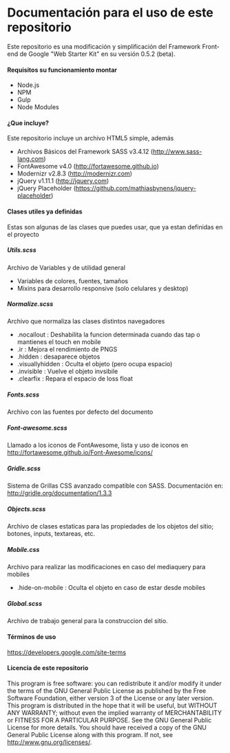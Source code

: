 # Documentación para el uso de este repositorio
Este repositorio es una modificación y simplificación del Framework Front-end de Google "Web Starter Kit" en su versión 0.5.2 (beta).

#### Requisitos su funcionamiento montar
- Node.js
- NPM
- Gulp
- Node Modules

#### ¿Que incluye?

Este repositorio incluye un archivo HTML5 simple, además
- Archivos Básicos del Framework SASS v3.4.12 (http://www.sass-lang.com)
- FontAwesome v4.0 (http://fortawesome.github.io)
- Modernizr v2.8.3 (http://modernizr.com)
- jQuery v1.11.1 (http://jquery.com)
- jQuery Placeholder (https://github.com/mathiasbynens/jquery-placeholder)

#### Clases utiles ya definidas
Estas son algunas de las clases que puedes usar, que ya estan definidas en el proyecto
##### Utils.scss
Archivo de Variables y de utilidad general
- Variables de colores, fuentes, tamaños
- Mixins para desarrollo responsive (solo celulares y desktop)

##### Normalize.scss
Archivo que normaliza las clases distintos navegadores
- .nocallout : Deshabilita la funcion determinada cuando das tap o mantienes el touch en mobile
- .ir : Mejora el rendimiento de PNGS
- .hidden : desaparece objetos
- .visuallyhidden : Oculta el objeto (pero ocupa espacio)
- .invisible : Vuelve el objeto invsibile
- .clearfix : Repara el espacio de loss float

##### Fonts.scss
Archivo con las fuentes por defecto del documento
##### Font-awesome.scss
Llamado a los iconos de FontAwesome, lista y uso de iconos en http://fortawesome.github.io/Font-Awesome/icons/
##### Gridle.scss
Sistema de Grillas CSS avanzado compatible con SASS.
Documentación en: http://gridle.org/documentation/1.3.3
##### Objects.scss
Archivo de clases estaticas para las propiedades de los objetos del sitio; botones, inputs, textareas, etc.
##### Mobile.css
Archivo para realizar las modificaciones en caso del mediaquery para mobiles
- .hide-on-mobile :  Oculta el objeto en caso de estar desde mobiles

##### Global.scss 
Archivo de trabajo general para la construccion del sitio.


#### Términos de uso
https://developers.google.com/site-terms


#### Licencia de este repositorio
This program is free software: you can redistribute it and/or modify it under the terms of the GNU General Public License as published by the Free Software Foundation, either version 3 of the License or any later version.
This program is distributed in the hope that it will be useful, but WITHOUT ANY WARRANTY; without even the implied warranty of MERCHANTABILITY or FITNESS FOR A PARTICULAR PURPOSE. See the GNU General Public License for more details.
You should have received a copy of the GNU General Public License along with this program. If not, see http://www.gnu.org/licenses/.
